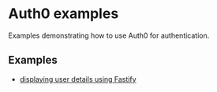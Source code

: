 # Auth0 examples

Examples demonstrating how to use Auth0 for authentication.

## Examples

- [displaying user details using Fastify](./web-app-pkce/)
